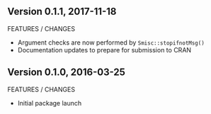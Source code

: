 Version 0.1.1, 2017-11-18
-----------------------------------------------------------------------------------

FEATURES / CHANGES

- Argument checks are now performed by `Smisc::stopifnotMsg()`
- Documentation updates to prepare for submission to CRAN


Version 0.1.0, 2016-03-25
-----------------------------------------------------------------------------------

FEATURES / CHANGES

- Initial package launch
